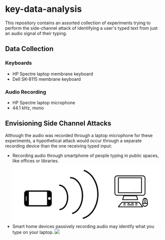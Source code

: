# key-data-analysis

This repository contains an assorted collection of experiments trying to
perform the side-channel attack of identifying a user's typed text from just an audio
signal of their typing.

## Data Collection

### Keyboards
* HP Spectre laptop membrane keyboard
* Dell SK-8115 membrane keyboard

### Audio Recording
* HP Spectre laptop microphone
* 44.1 kHz, mono

## Envisioning Side Channel Attacks

Although the audio was recorded through a laptop microphone for these
experiments, a hypothetical attack would occur through a separate recording device
than the one receiving typed input:
* Recording audio through smartphone of people typing in public spaces, like offices or libraries.
![](assets/phone_recording_diagram.PNG)
* Smart home devices passively recording audio may identify what you type on your laptop.
![](assets/smart_speaker_recording_diagram.PNG)

 
